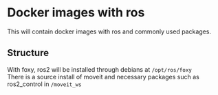 # Docker images with ros

This will contain docker images with ros and commonly used packages.

## Structure
With foxy, ros2 will be installed through debians at `/opt/ros/foxy`  
There is a source install of moveit and necessary packages such as ros2_control in `/moveit_ws`
